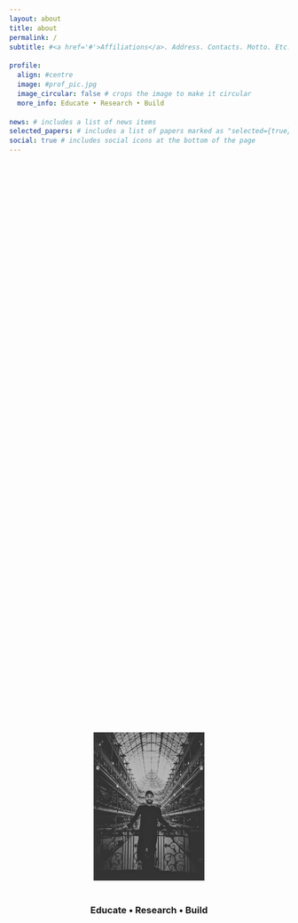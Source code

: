 ```yaml
---
layout: about
title: about
permalink: /
subtitle: #<a href='#'>Affiliations</a>. Address. Contacts. Motto. Etc.

profile:
  align: #centre
  image: #prof_pic.jpg
  image_circular: false # crops the image to make it circular
  more_info: Educate • Research • Build

news: # includes a list of news items
selected_papers: # includes a list of papers marked as "selected={true}"
social: true # includes social icons at the bottom of the page
---
```


<div style="display: flex; justify-content: center; align-items: center; height: 60vh; text-align: center; flex-direction: column;">
  <img src="/assets/img/prof_pic.jpg" alt="Profile Picture" style="width: 200px; margin-bottom: 20px;">
  <h3>Educate • Research • Build</h3>
</div>
